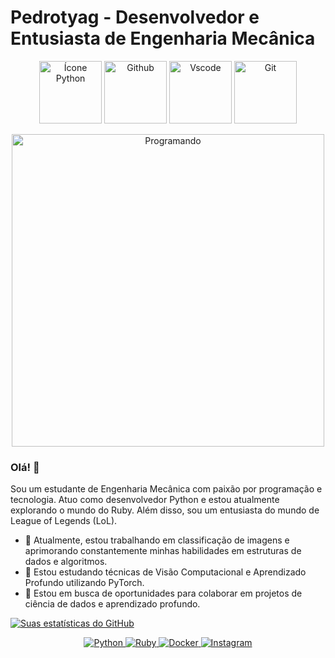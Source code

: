 ﻿# Pedrotyag - Desenvolvedor e Entusiasta de Engenharia Mecânica

<p align="center">
  <img src="https://user-images.githubusercontent.com/74038190/212257472-08e52665-c503-4bd9-aa20-f5a4dae769b5.gif" width="100" alt="Ícone Python">
  <img src="https://user-images.githubusercontent.com/74038190/212257468-1e9a91f1-b626-4baa-b15d-5c385dfa7ed2.gif" width="100" alt="Github">
  <img src="https://user-images.githubusercontent.com/74038190/212257465-7ce8d493-cac5-494e-982a-5a9deb852c4b.gif" width="100" alt="Vscode">
  <img src="https://user-images.githubusercontent.com/74038190/212281775-b468df30-4edc-4bf8-a4ee-f52e1aaddc86.gif" width="100" alt="Git">

</p>

<p align="center">
  <img src="https://user-images.githubusercontent.com/74038190/212750672-2f3f2b50-c84f-4ed8-a60a-849ae69ff9df.gif" width="500" alt="Programando">
</p>

### Olá! 👋
Sou um estudante de Engenharia Mecânica com paixão por programação e tecnologia. Atuo como desenvolvedor Python e estou atualmente explorando o mundo do Ruby. Além disso, sou um entusiasta do mundo de League of Legends (LoL).

- 🔭 Atualmente, estou trabalhando em classificação de imagens e aprimorando constantemente minhas habilidades em estruturas de dados e algoritmos.
- 🌱 Estou estudando técnicas de Visão Computacional e Aprendizado Profundo utilizando PyTorch.
- 🤝 Estou em busca de oportunidades para colaborar em projetos de ciência de dados e aprendizado profundo.

[![Suas estatísticas do GitHub](https://github-readme-stats.vercel.app/api?username=pedrotyag)](https://github.com/anuraghazra/github-readme-stats)

<p align="center">
    <a href="https://www.python.org/" target="_blank">
        <img src="https://img.shields.io/badge/Python-%2314354C.svg?style=flat-square&logo=python&logoColor=white" alt="Python">
    </a>
    <a href="https://www.ruby-lang.org/" target="_blank">
        <img src="https://img.shields.io/badge/Ruby-%23CC342D.svg?style=flat-square&logo=ruby&logoColor=white" alt="Ruby">
    </a>
    <a href="https://www.docker.com/" target="_blank">
        <img src="https://img.shields.io/badge/Docker-%232496ED.svg?style=flat-square&logo=docker&logoColor=white" alt="Docker">
    </a>
    <a href="https://www.instagram.com/pedro_tyag/" target="_blank">
        <img src="https://img.shields.io/badge/Instagram-%23E4405F.svg?style=flat-square&logo=instagram&logoColor=white" alt="Instagram">
    </a>
</p>

